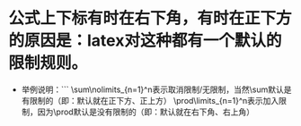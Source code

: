 # 公式上下标有时在右下角，有时在正下方的原因是：latex对这种都有一个默认的限制规则。
- 举例说明：```
\sum\nolimits_{n=1}^n表示取消限制/无限制，当然\sum默认是有限制的（即：默认就在正下方、正上方）
\prod\limits_{n=1}^n表示加入限制，因为\prod默认是没有限制的（即：默认就在右下角、右上角）
```
